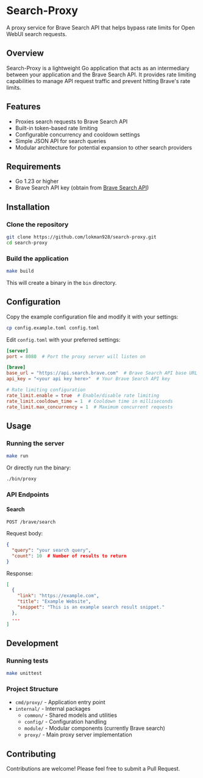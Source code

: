 # Search-Proxy

A proxy service for Brave Search API that helps bypass rate limits for Open WebUI search requests.

## Overview

Search-Proxy is a lightweight Go application that acts as an intermediary between your application and the Brave Search API. It provides rate limiting capabilities to manage API request traffic and prevent hitting Brave's rate limits.

## Features

- Proxies search requests to Brave Search API
- Built-in token-based rate limiting
- Configurable concurrency and cooldown settings
- Simple JSON API for search queries
- Modular architecture for potential expansion to other search providers

## Requirements

- Go 1.23 or higher
- Brave Search API key (obtain from [Brave Search API](https://brave.com/search/api/))

## Installation

### Clone the repository

```bash
git clone https://github.com/lokman928/search-proxy.git
cd search-proxy
```

### Build the application

```bash
make build
```

This will create a binary in the `bin` directory.

## Configuration

Copy the example configuration file and modify it with your settings:

```bash
cp config.example.toml config.toml
```

Edit `config.toml` with your preferred settings:

```toml
[server]
port = 8080  # Port the proxy server will listen on

[brave]
base_url = "https://api.search.brave.com"  # Brave Search API base URL
api_key = "<your api key here>"  # Your Brave Search API key

# Rate limiting configuration
rate_limit.enable = true  # Enable/disable rate limiting
rate_limit.cooldown_time = 1  # Cooldown time in milliseconds
rate_limit.max_concurrency = 1  # Maximum concurrent requests
```

## Usage

### Running the server

```bash
make run
```

Or directly run the binary:

```bash
./bin/proxy
```

### API Endpoints

#### Search

```
POST /brave/search
```

Request body:

```json
{
  "query": "your search query",
  "count": 10  # Number of results to return
}
```

Response:

```json
[
  {
    "link": "https://example.com",
    "title": "Example Website",
    "snippet": "This is an example search result snippet."
  },
  ...
]
```

## Development

### Running tests

```bash
make unittest
```

### Project Structure

- `cmd/proxy/` - Application entry point
- `internal/` - Internal packages
  - `common/` - Shared models and utilities
  - `config/` - Configuration handling
  - `module/` - Modular components (currently Brave search)
  - `proxy/` - Main proxy server implementation

## Contributing

Contributions are welcome! Please feel free to submit a Pull Request.
